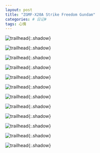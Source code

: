 ```yaml
---
layout: post
title: "ZGMF-X20A Strike Freedom Gundam"
categories: # 日记#
tags: 心情
---
```


<!--more-->

![trailhead](../../../assets/photo/2019-06-14/untitled-5473.jpg){:.shadow}

![trailhead](../../../assets/photo/2019-06-14/collage.jpg){:.shadow}

![trailhead](../../../assets/photo/2019-06-14/untitled-5484.jpg){:.shadow}

![trailhead](../../../assets/photo/2019-06-14/untitled-5488.jpg){:.shadow}

![trailhead](../../../assets/photo/2019-06-14/untitled-4882.jpg){:.shadow}

![trailhead](../../../assets/photo/2019-06-14/untitled-4867.jpg){:.shadow}

![trailhead](../../../assets/photo/2019-06-14/untitled-4870.jpg){:.shadow}

![trailhead](../../../assets/photo/2019-06-14/untitled-4871.jpg){:.shadow}

![trailhead](../../../assets/photo/2019-06-14/untitled-4872.jpg){:.shadow}

![trailhead](../../../assets/photo/2019-06-14/untitled-4873.jpg){:.shadow}

![trailhead](../../../assets/photo/2019-06-14/untitled-4874.jpg){:.shadow}

![trailhead](../../../assets/photo/2019-06-14/untitled-4881.jpg){:.shadow}
